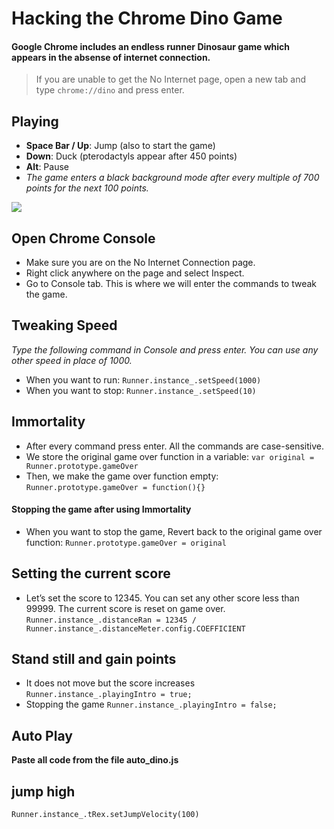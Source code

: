 # Hacking the Chrome Dino Game
 #### Google Chrome includes an endless runner Dinosaur game which appears in the absense of internet connection. 
  >If you are unable to get the No Internet page, open a new tab and type `chrome://dino` and press enter.
 ## Playing
  * **Space Bar / Up**: Jump (also to start the game)
  * **Down**: Duck (pterodactyls appear after 450 points)
  * **Alt**: Pause
  * *The game enters a black background mode after every multiple of 700 points for the next 100 points.*
  
  ![](https://upanh.vn/images/2019/11/07/chromeDino7b820c52fee3cb15.gif)
  
## Open Chrome Console
  * Make sure you are on the No Internet Connection page.
  * Right click anywhere on the page and select Inspect.
  * Go to Console tab. This is where we will enter the commands to tweak the game.
## Tweaking Speed
  *Type the following command in Console and press enter. You can use any other speed in place of 1000.*
 * When you want to run:
    `Runner.instance_.setSpeed(1000)`
* When you want to stop:
    `Runner.instance_.setSpeed(10)`
## Immortality
 * After every command press enter. All the commands are case-sensitive.
 * We store the original game over function in a variable:
    `var original = Runner.prototype.gameOver`
 * Then, we make the game over function empty:
    `Runner.prototype.gameOver = function(){}`
  #### Stopping the game after using Immortality
 * When you want to stop the game, Revert back to the original game over function:
      `Runner.prototype.gameOver = original`
## Setting the current score
  * Let’s set the score to 12345. You can set any other score less than 99999. The current score is reset on game over.
    `Runner.instance_.distanceRan = 12345 / Runner.instance_.distanceMeter.config.COEFFICIENT`
## Stand still and gain points
  * It does not move but the score increases
    `Runner.instance_.playingIntro = true;`
  * Stopping the game
    `Runner.instance_.playingIntro = false;`
## Auto Play 
   **Paste all code from the file auto_dino.js**
## jump high
`Runner.instance_.tRex.setJumpVelocity(100)`
